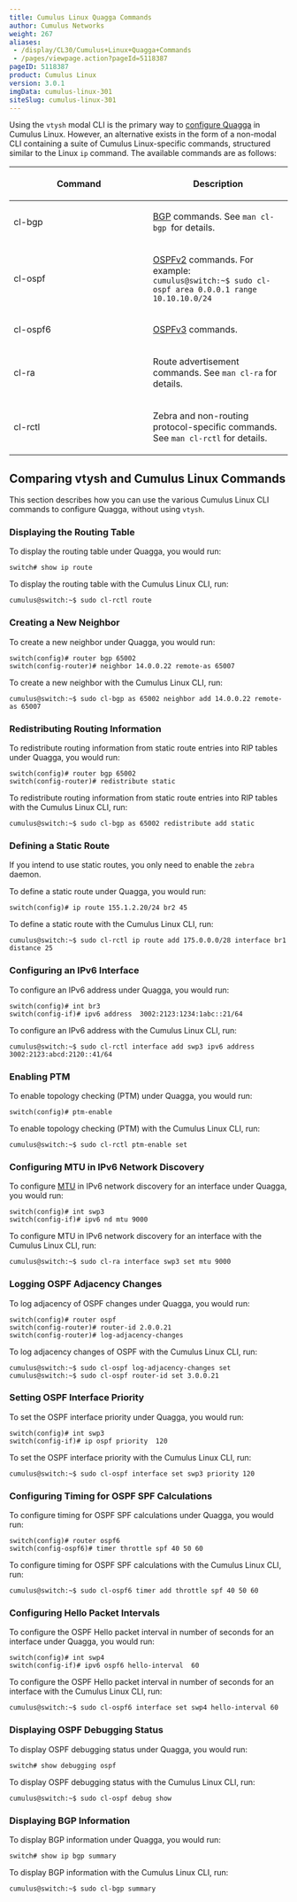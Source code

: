 ```yaml
---
title: Cumulus Linux Quagga Commands
author: Cumulus Networks
weight: 267
aliases:
 - /display/CL30/Cumulus+Linux+Quagga+Commands
 - /pages/viewpage.action?pageId=5118387
pageID: 5118387
product: Cumulus Linux
version: 3.0.1
imgData: cumulus-linux-301
siteSlug: cumulus-linux-301
---
```

Using the `vtysh` modal CLI is the primary way to [configure
Quagga](/version/cumulus-linux-301/Layer_3_Features/Configuring_Quagga/)
in Cumulus Linux. However, an alternative exists in the form of a
non-modal CLI containing a suite of Cumulus Linux-specific commands,
structured similar to the Linux `ip` command. The available commands are
as follows:

<table>
<colgroup>
<col style="width: 50%" />
<col style="width: 50%" />
</colgroup>
<thead>
<tr class="header">
<th><p>Command</p></th>
<th><p>Description</p></th>
</tr>
</thead>
<tbody>
<tr class="odd">
<td><p>cl-bgp</p></td>
<td><p><a href="/version/cumulus-linux-301/Layer_3_Features/Border_Gateway_Protocol_-_BGP">BGP</a> commands. See <code>man cl-bgp </code>for details.</p></td>
</tr>
<tr class="even">
<td><p>cl-ospf</p></td>
<td><p><a href="/version/cumulus-linux-301/Layer_3_Features/Open_Shortest_Path_First_-_OSPF_-_Protocol">OSPFv2</a> commands. For example:<br />
<code>cumulus@switch:~$ sudo cl-ospf area 0.0.0.1 range 10.10.10.0/24</code></p></td>
</tr>
<tr class="odd">
<td><p>cl-ospf6</p></td>
<td><p><a href="/version/cumulus-linux-301/Layer_3_Features/Open_Shortest_Path_First_v3_-_OSPFv3_-_Protocol">OSPFv3</a> commands.</p></td>
</tr>
<tr class="even">
<td><p>cl-ra</p></td>
<td><p>Route advertisement commands. See <code>man cl-ra</code> for details.</p></td>
</tr>
<tr class="odd">
<td><p>cl-rctl</p></td>
<td><p>Zebra and non-routing protocol-specific commands. See <code>man cl-rctl</code> for details.</p></td>
</tr>
</tbody>
</table>

## <span>Comparing vtysh and Cumulus Linux Commands</span>

This section describes how you can use the various Cumulus Linux CLI
commands to configure Quagga, without using `vtysh`.

### <span>Displaying the Routing Table</span>

To display the routing table under Quagga, you would run:

    switch# show ip route

To display the routing table with the Cumulus Linux CLI, run:

    cumulus@switch:~$ sudo cl-rctl route

### <span>Creating a New Neighbor</span>

To create a new neighbor under Quagga, you would run:

    switch(config)# router bgp 65002
    switch(config-router)# neighbor 14.0.0.22 remote-as 65007

To create a new neighbor with the Cumulus Linux CLI, run:

    cumulus@switch:~$ sudo cl-bgp as 65002 neighbor add 14.0.0.22 remote-as 65007

### <span>Redistributing Routing Information</span>

To redistribute routing information from static route entries into RIP
tables under Quagga, you would run:

    switch(config)# router bgp 65002
    switch(config-router)# redistribute static

To redistribute routing information from static route entries into RIP
tables with the Cumulus Linux CLI, run:

    cumulus@switch:~$ sudo cl-bgp as 65002 redistribute add static

### <span>Defining a Static Route</span>

If you intend to use static routes, you only need to enable the `zebra`
daemon.

To define a static route under Quagga, you would run:

    switch(config)# ip route 155.1.2.20/24 br2 45

To define a static route with the Cumulus Linux CLI, run:

    cumulus@switch:~$ sudo cl-rctl ip route add 175.0.0.0/28 interface br1 distance 25

### <span>Configuring an IPv6 Interface</span>

To configure an IPv6 address under Quagga, you would run:

    switch(config)# int br3
    switch(config-if)# ipv6 address  3002:2123:1234:1abc::21/64

To configure an IPv6 address with the Cumulus Linux CLI, run:

    cumulus@switch:~$ sudo cl-rctl interface add swp3 ipv6 address 3002:2123:abcd:2120::41/64

### <span>Enabling PTM</span>

To enable topology checking (PTM) under Quagga, you would run:

    switch(config)# ptm-enable

To enable topology checking (PTM) with the Cumulus Linux CLI, run:

    cumulus@switch:~$ sudo cl-rctl ptm-enable set

### <span>Configuring MTU in IPv6 Network Discovery</span>

To configure
[MTU](Layer_1_and_Switch_Port_Attributes.html#src-5118373_Layer1andSwitchPortAttributes-mtu)
in IPv6 network discovery for an interface under Quagga, you would run:

    switch(config)# int swp3
    switch(config-if)# ipv6 nd mtu 9000

To configure MTU in IPv6 network discovery for an interface with the
Cumulus Linux CLI, run:

    cumulus@switch:~$ sudo cl-ra interface swp3 set mtu 9000

### <span>Logging OSPF Adjacency Changes</span>

To log adjacency of OSPF changes under Quagga, you would run:

    switch(config)# router ospf
    switch(config-router)# router-id 2.0.0.21
    switch(config-router)# log-adjacency-changes

To log adjacency changes of OSPF with the Cumulus Linux CLI, run:

    cumulus@switch:~$ sudo cl-ospf log-adjacency-changes set
    cumulus@switch:~$ sudo cl-ospf router-id set 3.0.0.21

### <span>Setting OSPF Interface Priority</span>

To set the OSPF interface priority under Quagga, you would run:

    switch(config)# int swp3
    switch(config-if)# ip ospf priority  120

To set the OSPF interface priority with the Cumulus Linux CLI, run:

    cumulus@switch:~$ sudo cl-ospf interface set swp3 priority 120

### <span>Configuring Timing for OSPF SPF Calculations</span>

To configure timing for OSPF SPF calculations under Quagga, you would
run:

    switch(config)# router ospf6
    switch(config-ospf6)# timer throttle spf 40 50 60

To configure timing for OSPF SPF calculations with the Cumulus Linux
CLI, run:

    cumulus@switch:~$ sudo cl-ospf6 timer add throttle spf 40 50 60

### <span>Configuring Hello Packet Intervals</span>

To configure the OSPF Hello packet interval in number of seconds for an
interface under Quagga, you would run:

    switch(config)# int swp4
    switch(config-if)# ipv6 ospf6 hello-interval  60

To configure the OSPF Hello packet interval in number of seconds for an
interface with the Cumulus Linux CLI, run:

    cumulus@switch:~$ sudo cl-ospf6 interface set swp4 hello-interval 60

### <span>Displaying OSPF Debugging Status</span>

To display OSPF debugging status under Quagga, you would run:

    switch# show debugging ospf

To display OSPF debugging status with the Cumulus Linux CLI, run:

    cumulus@switch:~$ sudo cl-ospf debug show

### <span>Displaying BGP Information</span>

To display BGP information under Quagga, you would run:

    switch# show ip bgp summary

To display BGP information with the Cumulus Linux CLI, run:

    cumulus@switch:~$ sudo cl-bgp summary

<article id="html-search-results" class="ht-content" style="display: none;">

</article>

<footer id="ht-footer">

</footer>
